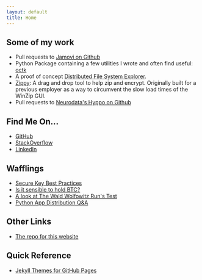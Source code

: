 ```yaml
---
layout: default
title: Home
---
```


## Some of my work

- Pull requests to [Jamovi on Github](https://github.com/jamovi/jamovi/pulls?q=is%3Apr+author%3Aoakla)
- Python Package containing a few utilities I wrote and often find useful: [octk](https://pypi.org/project/octk/)
- A proof of concept [Distributed File System Explorer](https://github.com/oakla/distributed_fs).
- [Zippy](https://github.com/oakla/zippy): A drag and drop tool to help zip and encrypt. Originally built for a previous employer as a way to circumvent the slow load times of the WinZip GUI.
- Pull requests to [Neurodata's Hyppo on Github](https://github.com/search?q=org%3Aneurodata%20is%3Apr%20author%3Aoakla&type=pullrequests)


## Find Me On...

- [GitHub](https://github.com/oakla)
- [StackOverflow](https://stackoverflow.com/users/1820618/alex-oakley)
- [LinkedIn](https://www.linkedin.com/in/alexander-oakley/)

## Wafflings
- [Secure Key Best Practices](pages/writitings/secure-key-best-practices.md)
- [Is it sensible to hold BTC?](pages/writitings/btc-as-a-store-of-value.md)
- [A look at The Wald Wolfowitz Run's Test](pages/learn/stats/Wald-Wolfowitz-Run-Test.html)
- [Python App Distribution Q&A](/pages/writitings/Python-Distribution.md)


## Other Links
- [The repo for this website](https://github.com/oakla/oakla.github.io)


<!-- ![Sir Edmond 'Weary' Dunlop, take in the Bontanical Gardens on my way home from a PCR test](/images/edmund-dunlop.jpg) -->

## Quick Reference
- [Jekyll Themes for GitHub Pages](/pages/jekyll-theme-links.md)

